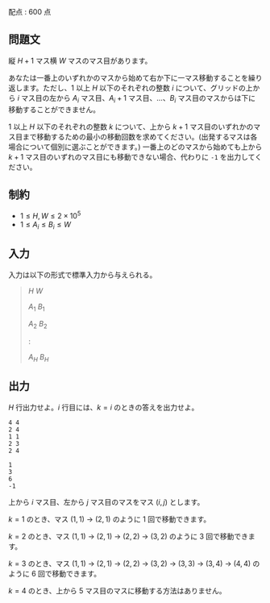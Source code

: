 配点 : $600$ 点

## 問題文

縦 $H+1$ マス横 $W$ マスのマス目があります。

あなたは一番上のいずれかのマスから始めて右か下に一マス移動することを繰り返します。ただし、$1$ 以上 $H$ 以下のそれぞれの整数 $i$ について、グリッドの上から $i$ マス目の左から $A_i$ マス目、$A_i + 1$ マス目、$\ldots$、$B_i$ マス目のマスからは下に移動することができません。

$1$ 以上 $H$ 以下のそれぞれの整数 $k$ について、上から $k+1$ マス目のいずれかのマス目まで移動するための最小の移動回数を求めてください。(出発するマスは各場合について個別に選ぶことができます。) 一番上のどのマスから始めても上から $k+1$ マス目のいずれのマス目にも移動できない場合、代わりに `-1` を出力してください。

## 制約

- $1 \leq H,W \leq 2\times 10^5$
- $1 \leq A_i \leq B_i \leq W$

## 入力

入力は以下の形式で標準入力から与えられる。

> $H$ $W$
> 
> $A_1$ $B_1$
> 
> $A_2$ $B_2$
> 
> $:$
> 
> $A_H$ $B_H$

## 出力

$H$ 行出力せよ。$i$ 行目には、$k=i$ のときの答えを出力せよ。

```input1
4 4
2 4
1 1
2 3
2 4
```

```output1
1
3
6
-1
```

上から $i$ マス目、左から $j$ マス目のマスをマス $(i,j)$ とします。

$k=1$ のとき、マス $(1,1)$ → $(2,1)$ のように $1$ 回で移動できます。

$k=2$ のとき、マス $(1,1)$ → $(2,1)$ → $(2,2)$ → $(3,2)$ のように $3$ 回で移動できます。

$k=3$ のとき、マス $(1,1)$ → $(2,1)$ → $(2,2)$ → $(3,2)$ → $(3,3)$ → $(3,4)$ → $(4,4)$ のように $6$ 回で移動できます。

$k=4$ のとき、上から $5$ マス目のマスに移動する方法はありません。